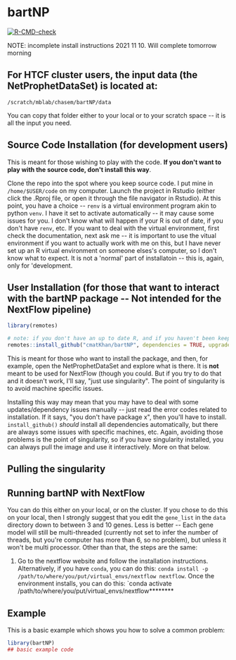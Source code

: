 
# bartNP

<!-- badges: start -->
[![R-CMD-check](https://github.com/cmatKhan/bartNP/workflows/R-CMD-check/badge.svg)](https://github.com/cmatKhan/bartNP/actions)
<!-- badges: end -->

NOTE: incomplete install instructions 2021 11 10. Will complete tomorrow morning

## For HTCF cluster users, the input data (the NetProphetDataSet) is located at:

`/scratch/mblab/chasem/bartNP/data`

You can copy that folder either to your local or to your scratch space -- it is all the input you need.

## Source Code Installation (for development users)

This is meant for those wishing to play with the code. __If you don't want to play with the source code, don't install this way__.

Clone the repo into the spot where you keep source code. I put mine in `/home/$USER/code` on my computer. Launch the project in Rstudio (either click the .Rproj file, or open it through the file navigator in Rstudio). At this point, you have a choice -- `renv` is a virtual environment program akin to python `venv`. I have it set to activate automatically -- it may cause some issues for you. I don't know what will happen if your R is out of date, if you don't have `renv`, etc. If you want to deal with the virtual environment, first check the documentation, next ask me -- it is important to use the vitual environment if you want to actually work with me on this, but I have never set up an R virtual environment on someone elses's computer, so I don't know what to expect. It is not a 'normal' part of installatoin -- this is, again, only for 'development.

## User Installation (for those that want to interact with the bartNP package -- __Not__ intended for the NextFlow pipeline)

``` r
library(remotes)

# note: if you don't have an up to date R, and if you haven't been keeping your core bioconductor packages up to date, then this is going to install a lot
remotes::install_github("cmatKhan/bartNP", dependencies = TRUE, upgrade = "always")
```

This is meant for those who want to install the package, and then, for example, open the NetProphetDataSet and explore what is there. It is __not__ meant to be used for NextFlow (though you could. But if you try to do that and it doesn't work, I'll say, "just use singularity". The point of singularity is to avoid machine specific issues. 

Installing this way may mean that you may have to deal with some updates/dependency issues manually -- just read the error codes related to installation. If it says, "you don't have package x", then you'll have to install. `install_github()` *should* install all dependencies automatically, but there are always some issues with specific machines, etc. Again, avoiding those problems is the point of singularity, so if you have singularity installed, you can always pull the image and use it interactively. More on that below.

## Pulling the singularity 

## Running bartNP with NextFlow

You can do this either on your local, or on the cluster. If you chose to do this on your local, then I strongly suggest that you edit the `gene_list` in the `data` directory down to between 3 and 10 genes. Less is better -- Each gene model will still be multi-threaded (currently not set to infer the number of threads, but you're computer has more than 6, so no problem), but unless it won't be multi processor. Other than that, the steps are the same:

1. Go to the nextflow website and follow the installation instructions. Alternatively, if you have `conda`, you can do this: `conda install -p /path/to/where/you/put/virtual_envs/nextflow nextflow`. Once the environment installs, you can do this: `conda activate /path/to/where/you/put/virtual_envs/nextflow********


## Example

This is a basic example which shows you how to solve a common problem:

``` r
library(bartNP)
## basic example code
```

